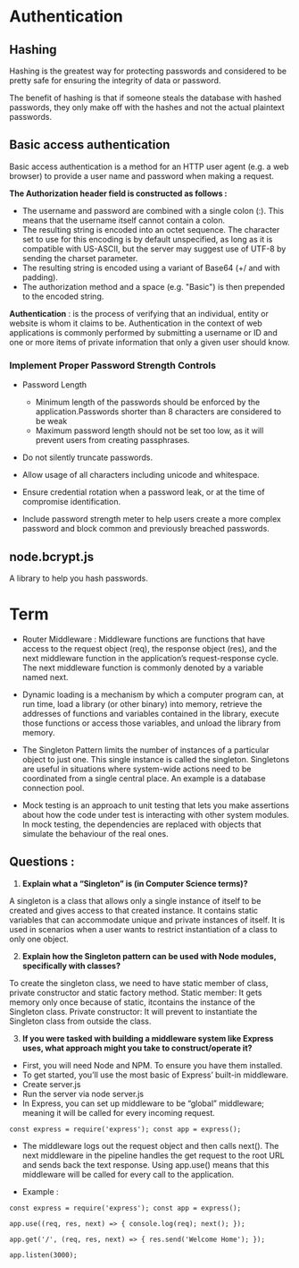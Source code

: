 # Authentication
## Hashing
Hashing is the greatest way for protecting passwords and considered to be pretty safe for ensuring the integrity of data or password.


The benefit of hashing is that if someone steals the database with hashed passwords, they only make off with the hashes and not the actual plaintext passwords.

## Basic access authentication
Basic access authentication is a method for an HTTP user agent (e.g. a web browser) to provide a user name and password when making a request.

 **The Authorization header field is constructed as follows :**
 
* The username and password are combined with a single colon (:). This means that the username itself cannot contain a colon.
* The resulting string is encoded into an octet sequence. The character set to use for this encoding is by default unspecified, as long as it is compatible with US-ASCII, but the server may suggest use of UTF-8 by sending the charset parameter.
* The resulting string is encoded using a variant of Base64 (+/ and with padding).
* The authorization method and a space (e.g. "Basic") is then prepended to the encoded string.

**Authentication** : is the process of verifying that an individual, entity or website is whom it claims to be. Authentication in the context of web applications is commonly performed by submitting a username or ID and one or more items of private information that only a given user should know.

### Implement Proper Password Strength Controls
* Password Length 
    * Minimum length of the passwords should be enforced by the application.Passwords shorter than 8 characters are considered to be weak
    * Maximum password length should not be set too low, as it will prevent users from creating passphrases.

* Do not silently truncate passwords.
* Allow usage of all characters including unicode and whitespace.
* Ensure credential rotation when a password leak, or at the time of compromise identification.
* Include password strength meter to help users create a more complex password and block common and previously breached passwords.

## node.bcrypt.js
A library to help you hash passwords.

# Term

* Router Middleware  : 
Middleware functions are functions that have access to the request object (req), the response object (res), and the next middleware function in the application’s request-response cycle. The next middleware function is commonly denoted by a variable named next.

* Dynamic loading is a mechanism by which a computer program can, at run time, load a library (or other binary) into memory, retrieve the addresses of functions and variables contained in the library, execute those functions or access those variables, and unload the library from memory.
* The Singleton Pattern limits the number of instances of a particular object to just one. This single instance is called the singleton. Singletons are useful in situations where system-wide actions need to be coordinated from a single central place. An example is a database connection pool.
* Mock testing is an approach to unit testing that lets you make assertions about how the code under test is interacting with other system modules. In mock testing, the dependencies are replaced with objects that simulate the behaviour of the real ones.
##  Questions :
1. **Explain what a “Singleton” is (in Computer Science terms)?**

A singleton is a class that allows only a single instance of itself to be created and gives access to that created instance. It contains static variables that can accommodate unique and private instances of itself. It is used in scenarios when a user wants to restrict instantiation of a class to only one object. 


2. **Explain how the Singleton pattern can be used with Node modules, specifically with classes?**


To create the singleton class, we need to have static member of class, private constructor and static factory method.
Static member: It gets memory only once because of static, itcontains the instance of the Singleton class.
Private constructor: It will prevent to instantiate the Singleton class from outside the class.

3. **If you were tasked with building a middleware system like Express uses, what approach might you take to construct/operate it?**
*  First, you will need Node and NPM. To ensure you have them installed.
* To get started, you’ll use the most basic of Express’ built-in middleware.
* Create server.js
* Run the server via node server.js
* In Express, you can set up middleware to be “global” middleware; meaning it will be called for every incoming request.

`const express = require('express');
const app = express();`
* The middleware logs out the request object and then calls next(). The next middleware in the pipeline handles the get request to the root URL and sends back the text response. Using app.use() means that this middleware will be called for every call to the application.

* Example :

`const express = require('express');
const app = express();`

`app.use((req, res, next) => {
  console.log(req);
  next();
});`

`app.get('/', (req, res, next) => {
  res.send('Welcome Home');
});`

`app.listen(3000);`


